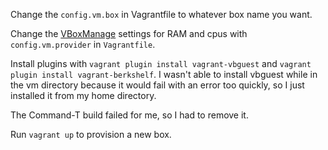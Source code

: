 
Change the `config.vm.box` in Vagrantfile to whatever box name you want.

Change the [VBoxManage](http://www.virtualbox.org/manual/ch08.html) settings for RAM and cpus with `config.vm.provider` in `Vagrantfile`.

Install plugins with `vagrant plugin install vagrant-vbguest` and `vagrant plugin install
vagrant-berkshelf`.  I wasn't able to install vbguest while in the vm directory because it would
fail with an error too quickly, so I just installed it from my home directory.

The Command-T build failed for me, so I had to remove it.

Run `vagrant up` to provision a new box.
